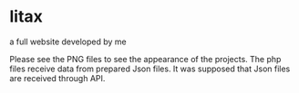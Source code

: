 # litax
a full website developed by me

Please see the PNG files to see the appearance of the projects.
The php files receive data from prepared Json files. It was supposed that Json files are received through API.
